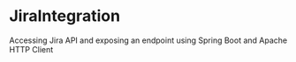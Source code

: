 # JiraIntegration
Accessing Jira API and exposing an endpoint using Spring Boot and Apache HTTP Client
